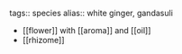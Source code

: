 tags:: species
alias:: white ginger, gandasuli

- [[flower]] with [[aroma]] and [[oil]]
- [[rhizome]]